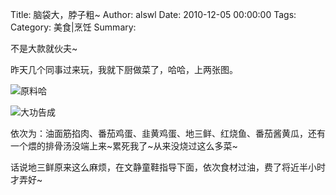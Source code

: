 Title: 脑袋大，脖子粗~
Author: alswl
Date: 2010-12-05 00:00:00
Tags: 
Category: 美食|烹饪
Summary: 

不是大款就伙夫~

昨天几个同事过来玩，我就下厨做菜了，哈哈，上两张图。

![原料哈](http://upload-log4d.qiniudn.com/2010/12/cook1.jpg)

![大功告成](http://upload-log4d.qiniudn.com/2010/12/cook2.jpg)

依次为：油面筋掐肉、番茄鸡蛋、韭黄鸡蛋、地三鲜、红烧鱼、番茄酱黄瓜，还有一个煨的排骨汤没端上来~累死我了~从来没烧过这么多菜~

话说地三鲜原来这么麻烦，在文静童鞋指导下面，依次食材过油，费了将近半小时才弄好~

